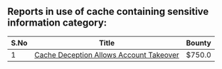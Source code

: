 ## Reports in use of cache containing sensitive information category:
| S.No | Title | Bounty |
| ---- | ----- | ------ |
| 1 | [Cache Deception Allows Account Takeover](https://hackerone.com/reports/1698316) | $750.0 |